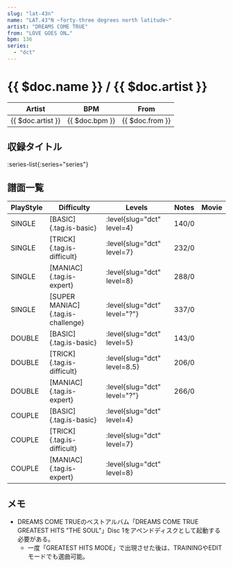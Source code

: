 ```yaml
---
slug: "lat-43n"
name: "LAT.43°N ~forty-three degrees north latitude~"
artist: "DREAMS COME TRUE"
from: "LOVE GOES ON…"
bpm: 136
series:
  - "dct"
---
```


# {{ $doc.name }} / {{ $doc.artist }}

|Artist|BPM|From|
|------|---|----|
|{{ $doc.artist }}|{{ $doc.bpm }}|{{ $doc.from }}|

## 収録タイトル

:series-list{:series="series"}

## 譜面一覧

|PlayStyle|Difficulty|Levels|Notes|Movie|
|---------|----------|------|-----|-----|
|SINGLE|[BASIC]{.tag.is-basic}|<div class="field is-grouped is-grouped-multiline"> :level{slug="dct" level=4}</div>|140/0||
|SINGLE|[TRICK]{.tag.is-difficult}|<div class="field is-grouped is-grouped-multiline"> :level{slug="dct" level=7}</div>|232/0||
|SINGLE|[MANIAC]{.tag.is-expert}|<div class="field is-grouped is-grouped-multiline"> :level{slug="dct" level=8}</div>|288/0||
|SINGLE|[SUPER MANIAC]{.tag.is-challenge}|<div class="field is-grouped is-grouped-multiline"> :level{slug="dct" level="?"}</div>|337/0||
|DOUBLE|[BASIC]{.tag.is-basic}|<div class="field is-grouped is-grouped-multiline"> :level{slug="dct" level=5}</div>|143/0||
|DOUBLE|[TRICK]{.tag.is-difficult}|<div class="field is-grouped is-grouped-multiline"> :level{slug="dct" level=8.5}</div>|206/0||
|DOUBLE|[MANIAC]{.tag.is-expert}|<div class="field is-grouped is-grouped-multiline"> :level{slug="dct" level="?"}</div>|266/0||
|COUPLE|[BASIC]{.tag.is-basic}|<div class="field is-grouped is-grouped-multiline"> :level{slug="dct" level=4}</div>|||
|COUPLE|[TRICK]{.tag.is-difficult}|<div class="field is-grouped is-grouped-multiline"> :level{slug="dct" level=7}</div>|||
|COUPLE|[MANIAC]{.tag.is-expert}|<div class="field is-grouped is-grouped-multiline"> :level{slug="dct" level=8}</div>|||

## メモ

- DREAMS COME TRUEのベストアルバム「DREAMS COME TRUE GREATEST HITS "THE SOUL"」Disc 1をアペンドディスクとして起動する必要がある。
  - 一度「GREATEST HITS MODE」で出現させた後は、TRAININGやEDITモードでも選曲可能。
